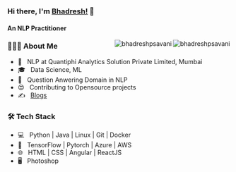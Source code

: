 ### Hi there, I'm [Bhadresh!](https://www.linkedin.com/in/bhadreshsavani/) 👋

<h4>An NLP Practitioner</h4>

<img align="right" src="https://github-readme-stats.vercel.app/api/top-langs/?username=bhadreshpsavani&layout=compact&hide=html&theme=onedark" alt="bhadreshpsavani" />

<img align="right" src="https://github-readme-stats.vercel.app/api?username=bhadreshpsavani&show_icons=true&theme=onedark" alt="bhadreshpsavani" />

<h3> 👨🏻‍💻 About Me </h3>

- 💼 &nbsp; NLP at Quantiphi Analytics Solution Private Limited, Mumbai
- 🎓 &nbsp; Data Science, ML
- 🔭 &nbsp; Question Anwering Domain in NLP
- 😍 &nbsp; Contributing to Opensource projects
- ✍️ &nbsp; [Blogs](https://medium.com/@bhadreshpsavani)


<h3>🛠 Tech Stack</h3>

- 💻 &nbsp; Python | Java | Linux | Git | Docker
- 🔧 &nbsp; TensorFlow | Pytorch | Azure | AWS
- 🌐 &nbsp; HTML | CSS | Angular | ReactJS 
- 🖥 &nbsp; Photoshop 
